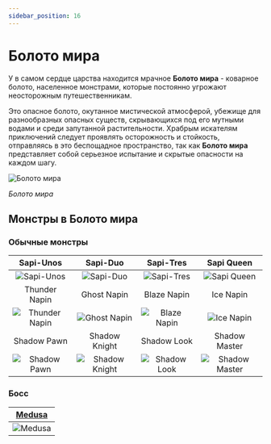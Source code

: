 ```yaml
---
sidebar_position: 16
---
```


# Болото мира

У в самом сердце царства находится мрачное **Болото мира** - коварное болото, населенное монстрами, которые постоянно угрожают неосторожным путешественникам.

Это опасное болото, окутанное мистической атмосферой, убежище для разнообразных опасных существ, скрывающихся под его мутными водами и среди запутанной растительности. Храбрым искателям приключений следует проявлять осторожность и стойкость, отправляясь в это беспощадное пространство, так как **Болото мира** представляет собой серьезное испытание и скрытые опасности на каждом шагу.

![Болото мира](/img/maps/swamp-of-peace.webp)

_Болото мира_

## Монстры в Болото мира

### Обычные монстры

|                            Sapi-Unos                             |                             Sapi-Duo                             |                          Sapi-Tres                           |                            Sapi Queen                            |
| :--------------------------------------------------------------: | :--------------------------------------------------------------: | :----------------------------------------------------------: | :--------------------------------------------------------------: |
|     ![Sapi-Unos](/img/monsters/swamp-of-peace/sapi-unos.jpg)     |      ![Sapi-Duo](/img/monsters/swamp-of-peace/sapi-duo.jpg)      |   ![Sapi-Tres](/img/monsters/swamp-of-peace/sapi-tres.jpg)   |    ![Sapi Queen](/img/monsters/swamp-of-peace/sapi-queen.jpg)    |
|                          Thunder Napin                           |                           Ghost Napin                            |                         Blaze Napin                          |                            Ice Napin                             |
| ![Thunder Napin](/img/monsters/swamp-of-peace/thunder-napin.jpg) |   ![Ghost Napin](/img/monsters/swamp-of-peace/ghost-napin.jpg)   | ![Blaze Napin](/img/monsters/swamp-of-peace/blaze-napin.jpg) |     ![Ice Napin](/img/monsters/swamp-of-peace/ice-napin.jpg)     |
|                           Shadow Pawn                            |                          Shadow Knight                           |                         Shadow Look                          |                          Shadow Master                           |
|   ![Shadow Pawn](/img/monsters/swamp-of-peace/shadow-pawn.jpg)   | ![Shadow Knight](/img/monsters/swamp-of-peace/shadow-knight.jpg) | ![Shadow Look](/img/monsters/swamp-of-peace/shadow-look.jpg) | ![Shadow Master](/img/monsters/swamp-of-peace/shadow-master.jpg) |

### Босс

|     [Medusa](/special-monsters/bosses/medusa)      |
| :------------------------------------------------: |
| ![Medusa](/img/monsters/swamp-of-peace/medusa.jpg) |
